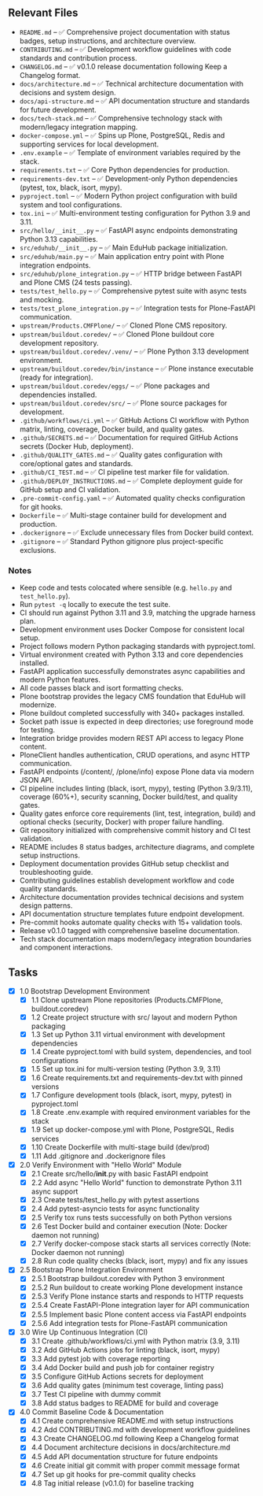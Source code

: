 ## Relevant Files

- `README.md` – ✅ Comprehensive project documentation with status badges, setup instructions, and architecture overview.
- `CONTRIBUTING.md` – ✅ Development workflow guidelines with code standards and contribution process.
- `CHANGELOG.md` – ✅ v0.1.0 release documentation following Keep a Changelog format.
- `docs/architecture.md` – ✅ Technical architecture documentation with decisions and system design.
- `docs/api-structure.md` – ✅ API documentation structure and standards for future development.
- `docs/tech-stack.md` – ✅ Comprehensive technology stack with modern/legacy integration mapping.
- `docker-compose.yml` – ✅ Spins up Plone, PostgreSQL, Redis and supporting services for local development.
- `.env.example` – ✅ Template of environment variables required by the stack.
- `requirements.txt` – ✅ Core Python dependencies for production.
- `requirements-dev.txt` – ✅ Development-only Python dependencies (pytest, tox, black, isort, mypy).
- `pyproject.toml` – ✅ Modern Python project configuration with build system and tool configurations.
- `tox.ini` – ✅ Multi-environment testing configuration for Python 3.9 and 3.11.
- `src/hello/__init__.py` – ✅ FastAPI async endpoints demonstrating Python 3.13 capabilities.
- `src/eduhub/__init__.py` – ✅ Main EduHub package initialization.
- `src/eduhub/main.py` – ✅ Main application entry point with Plone integration endpoints.
- `src/eduhub/plone_integration.py` – ✅ HTTP bridge between FastAPI and Plone CMS (24 tests passing).
- `tests/test_hello.py` – ✅ Comprehensive pytest suite with async tests and mocking.
- `tests/test_plone_integration.py` – ✅ Integration tests for Plone-FastAPI communication.
- `upstream/Products.CMFPlone/` – ✅ Cloned Plone CMS repository.
- `upstream/buildout.coredev/` – ✅ Cloned Plone buildout core development repository.
- `upstream/buildout.coredev/.venv/` – ✅ Plone Python 3.13 development environment.
- `upstream/buildout.coredev/bin/instance` – ✅ Plone instance executable (ready for integration).
- `upstream/buildout.coredev/eggs/` – ✅ Plone packages and dependencies installed.
- `upstream/buildout.coredev/src/` – ✅ Plone source packages for development.
- `.github/workflows/ci.yml` – ✅ GitHub Actions CI workflow with Python matrix, linting, coverage, Docker build, and quality gates.
- `.github/SECRETS.md` – ✅ Documentation for required GitHub Actions secrets (Docker Hub, deployment).
- `.github/QUALITY_GATES.md` – ✅ Quality gates configuration with core/optional gates and standards.
- `.github/CI_TEST.md` – ✅ CI pipeline test marker file for validation.
- `.github/DEPLOY_INSTRUCTIONS.md` – ✅ Complete deployment guide for GitHub setup and CI validation.
- `.pre-commit-config.yaml` – ✅ Automated quality checks configuration for git hooks.
- `Dockerfile` – ✅ Multi-stage container build for development and production.
- `.dockerignore` – ✅ Exclude unnecessary files from Docker build context.
- `.gitignore` – ✅ Standard Python gitignore plus project-specific exclusions.

### Notes

- Keep code and tests colocated where sensible (e.g. `hello.py` and `test_hello.py`).
- Run `pytest -q` locally to execute the test suite.
- CI should run against Python 3.11 and 3.9, matching the upgrade harness plan.
- Development environment uses Docker Compose for consistent local setup.
- Project follows modern Python packaging standards with pyproject.toml.
- Virtual environment created with Python 3.13 and core dependencies installed.
- FastAPI application successfully demonstrates async capabilities and modern Python features.
- All code passes black and isort formatting checks.
- Plone bootstrap provides the legacy CMS foundation that EduHub will modernize.
- Plone buildout completed successfully with 340+ packages installed.
- Socket path issue is expected in deep directories; use foreground mode for testing.
- Integration bridge provides modern REST API access to legacy Plone content.
- PloneClient handles authentication, CRUD operations, and async HTTP communication.
- FastAPI endpoints (/content/, /plone/info) expose Plone data via modern JSON API.
- CI pipeline includes linting (black, isort, mypy), testing (Python 3.9/3.11), coverage (60%+), security scanning, Docker build/test, and quality gates.
- Quality gates enforce core requirements (lint, test, integration, build) and optional checks (security, Docker) with proper failure handling.
- Git repository initialized with comprehensive commit history and CI test validation.
- README includes 8 status badges, architecture diagrams, and complete setup instructions.
- Deployment documentation provides GitHub setup checklist and troubleshooting guide.
- Contributing guidelines establish development workflow and code quality standards.
- Architecture documentation provides technical decisions and system design patterns.
- API documentation structure templates future endpoint development.
- Pre-commit hooks automate quality checks with 15+ validation tools.
- Release v0.1.0 tagged with comprehensive baseline documentation.
- Tech stack documentation maps modern/legacy integration boundaries and component interactions.

## Tasks

- [x] 1.0 Bootstrap Development Environment
  - [x] 1.1 Clone upstream Plone repositories (Products.CMFPlone, buildout.coredev)
  - [x] 1.2 Create project structure with src/ layout and modern Python packaging
  - [x] 1.3 Set up Python 3.11 virtual environment with development dependencies
  - [x] 1.4 Create pyproject.toml with build system, dependencies, and tool configurations
  - [x] 1.5 Set up tox.ini for multi-version testing (Python 3.9, 3.11)
  - [x] 1.6 Create requirements.txt and requirements-dev.txt with pinned versions
  - [x] 1.7 Configure development tools (black, isort, mypy, pytest) in pyproject.toml
  - [x] 1.8 Create .env.example with required environment variables for the stack
  - [x] 1.9 Set up docker-compose.yml with Plone, PostgreSQL, Redis services
  - [x] 1.10 Create Dockerfile with multi-stage build (dev/prod)
  - [x] 1.11 Add .gitignore and .dockerignore files

- [x] 2.0 Verify Environment with "Hello World" Module
  - [x] 2.1 Create src/hello/__init__.py with basic FastAPI endpoint
  - [x] 2.2 Add async "Hello World" function to demonstrate Python 3.11 async support
  - [x] 2.3 Create tests/test_hello.py with pytest assertions
  - [x] 2.4 Add pytest-asyncio tests for async functionality
  - [x] 2.5 Verify tox runs tests successfully on both Python versions
  - [x] 2.6 Test Docker build and container execution (Note: Docker daemon not running)
  - [x] 2.7 Verify docker-compose stack starts all services correctly (Note: Docker daemon not running)
  - [x] 2.8 Run code quality checks (black, isort, mypy) and fix any issues

- [x] 2.5 Bootstrap Plone Integration Environment
  - [x] 2.5.1 Bootstrap buildout.coredev with Python 3 environment
  - [x] 2.5.2 Run buildout to create working Plone development instance
  - [x] 2.5.3 Verify Plone instance starts and responds to HTTP requests
  - [x] 2.5.4 Create FastAPI-Plone integration layer for API communication
  - [x] 2.5.5 Implement basic Plone content access via FastAPI endpoints
  - [x] 2.5.6 Add integration tests for Plone-FastAPI communication

- [x] 3.0 Wire Up Continuous Integration (CI)
  - [x] 3.1 Create .github/workflows/ci.yml with Python matrix (3.9, 3.11)
  - [x] 3.2 Add GitHub Actions jobs for linting (black, isort, mypy)
  - [x] 3.3 Add pytest job with coverage reporting
  - [x] 3.4 Add Docker build and push job for container registry
  - [x] 3.5 Configure GitHub Actions secrets for deployment
  - [x] 3.6 Add quality gates (minimum test coverage, linting pass)
  - [x] 3.7 Test CI pipeline with dummy commit
  - [x] 3.8 Add status badges to README for build and coverage

- [x] 4.0 Commit Baseline Code & Documentation
  - [x] 4.1 Create comprehensive README.md with setup instructions
  - [x] 4.2 Add CONTRIBUTING.md with development workflow guidelines
  - [x] 4.3 Create CHANGELOG.md following Keep a Changelog format
  - [x] 4.4 Document architecture decisions in docs/architecture.md
  - [x] 4.5 Add API documentation structure for future endpoints
  - [x] 4.6 Create initial git commit with proper commit message format
  - [x] 4.7 Set up git hooks for pre-commit quality checks
  - [x] 4.8 Tag initial release (v0.1.0) for baseline tracking
